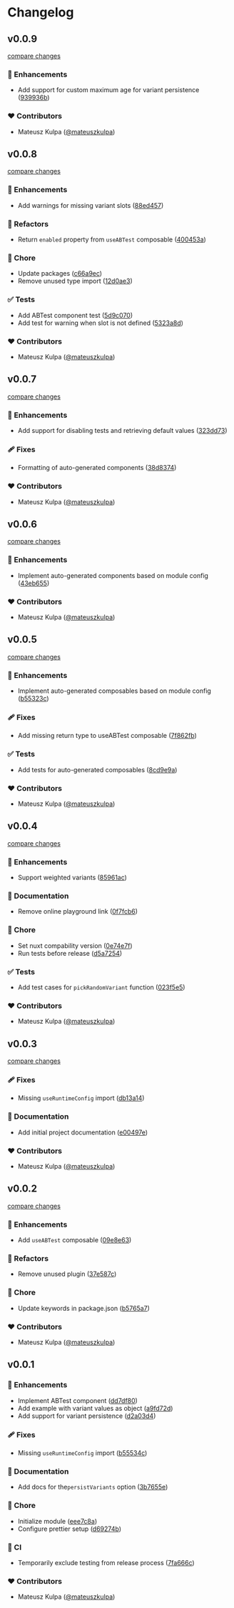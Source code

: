 # Changelog


## v0.0.9

[compare changes](https://github.com/mateuszkulpa/nuxt-ab-testing/compare/v0.0.8...v0.0.9)

### 🚀 Enhancements

- Add support for custom maximum age for variant persistence ([939936b](https://github.com/mateuszkulpa/nuxt-ab-testing/commit/939936b))

### ❤️ Contributors

- Mateusz Kulpa ([@mateuszkulpa](http://github.com/mateuszkulpa))

## v0.0.8

[compare changes](https://github.com/mateuszkulpa/nuxt-ab-testing/compare/v0.0.7...v0.0.8)

### 🚀 Enhancements

- Add warnings for missing variant slots ([88ed457](https://github.com/mateuszkulpa/nuxt-ab-testing/commit/88ed457))

### 💅 Refactors

- Return `enabled` property from `useABTest` composable ([400453a](https://github.com/mateuszkulpa/nuxt-ab-testing/commit/400453a))

### 🏡 Chore

- Update packages ([c66a9ec](https://github.com/mateuszkulpa/nuxt-ab-testing/commit/c66a9ec))
- Remove unused type import ([12d0ae3](https://github.com/mateuszkulpa/nuxt-ab-testing/commit/12d0ae3))

### ✅ Tests

- Add ABTest component test ([5d9c070](https://github.com/mateuszkulpa/nuxt-ab-testing/commit/5d9c070))
- Add test for warning when slot is not defined ([5323a8d](https://github.com/mateuszkulpa/nuxt-ab-testing/commit/5323a8d))

### ❤️ Contributors

- Mateusz Kulpa ([@mateuszkulpa](http://github.com/mateuszkulpa))

## v0.0.7

[compare changes](https://github.com/mateuszkulpa/nuxt-ab-testing/compare/v0.0.6...v0.0.7)

### 🚀 Enhancements

- Add support for disabling tests and retrieving default values ([323dd73](https://github.com/mateuszkulpa/nuxt-ab-testing/commit/323dd73))

### 🩹 Fixes

- Formatting of auto-generated components ([38d8374](https://github.com/mateuszkulpa/nuxt-ab-testing/commit/38d8374))

### ❤️ Contributors

- Mateusz Kulpa ([@mateuszkulpa](http://github.com/mateuszkulpa))

## v0.0.6

[compare changes](https://github.com/mateuszkulpa/nuxt-ab-testing/compare/v0.0.5...v0.0.6)

### 🚀 Enhancements

- Implement auto-generated components based on module config ([43eb655](https://github.com/mateuszkulpa/nuxt-ab-testing/commit/43eb655))

### ❤️ Contributors

- Mateusz Kulpa ([@mateuszkulpa](http://github.com/mateuszkulpa))

## v0.0.5

[compare changes](https://github.com/mateuszkulpa/nuxt-ab-testing/compare/v0.0.4...v0.0.5)

### 🚀 Enhancements

- Implement auto-generated composables based on module config ([b55323c](https://github.com/mateuszkulpa/nuxt-ab-testing/commit/b55323c))

### 🩹 Fixes

- Add missing return type to useABTest composable ([7f862fb](https://github.com/mateuszkulpa/nuxt-ab-testing/commit/7f862fb))

### ✅ Tests

- Add tests for auto-generated composables ([8cd9e9a](https://github.com/mateuszkulpa/nuxt-ab-testing/commit/8cd9e9a))

### ❤️ Contributors

- Mateusz Kulpa ([@mateuszkulpa](http://github.com/mateuszkulpa))

## v0.0.4

[compare changes](https://github.com/mateuszkulpa/nuxt-ab-testing/compare/v0.0.3...v0.0.4)

### 🚀 Enhancements

- Support weighted variants ([85961ac](https://github.com/mateuszkulpa/nuxt-ab-testing/commit/85961ac))

### 📖 Documentation

- Remove online playground link ([0f7fcb6](https://github.com/mateuszkulpa/nuxt-ab-testing/commit/0f7fcb6))

### 🏡 Chore

- Set nuxt compability version ([0e74e7f](https://github.com/mateuszkulpa/nuxt-ab-testing/commit/0e74e7f))
- Run tests before release ([d5a7254](https://github.com/mateuszkulpa/nuxt-ab-testing/commit/d5a7254))

### ✅ Tests

- Add test cases for `pickRandomVariant` function ([023f5e5](https://github.com/mateuszkulpa/nuxt-ab-testing/commit/023f5e5))

### ❤️ Contributors

- Mateusz Kulpa ([@mateuszkulpa](http://github.com/mateuszkulpa))

## v0.0.3

[compare changes](https://github.com/mateuszkulpa/nuxt-ab-testing/compare/v0.0.2...v0.0.3)

### 🩹 Fixes

- Missing `useRuntimeConfig` import ([db13a14](https://github.com/mateuszkulpa/nuxt-ab-testing/commit/db13a14))

### 📖 Documentation

- Add initial project documentation ([e00497e](https://github.com/mateuszkulpa/nuxt-ab-testing/commit/e00497e))

### ❤️ Contributors

- Mateusz Kulpa ([@mateuszkulpa](http://github.com/mateuszkulpa))

## v0.0.2

[compare changes](https://github.com/mateuszkulpa/nuxt-ab-testing/compare/v0.0.1...v0.0.2)

### 🚀 Enhancements

- Add `useABTest` composable ([09e8e63](https://github.com/mateuszkulpa/nuxt-ab-testing/commit/09e8e63))

### 💅 Refactors

- Remove unused plugin ([37e587c](https://github.com/mateuszkulpa/nuxt-ab-testing/commit/37e587c))

### 🏡 Chore

- Update keywords in package.json ([b5765a7](https://github.com/mateuszkulpa/nuxt-ab-testing/commit/b5765a7))

### ❤️ Contributors

- Mateusz Kulpa ([@mateuszkulpa](http://github.com/mateuszkulpa))

## v0.0.1


### 🚀 Enhancements

- Implement ABTest component ([dd7df80](https://github.com/mateuszkulpa/nuxt-ab-testing/commit/dd7df80))
- Add example with variant values as object ([a9fd72d](https://github.com/mateuszkulpa/nuxt-ab-testing/commit/a9fd72d))
- Add support for variant persistence ([d2a03d4](https://github.com/mateuszkulpa/nuxt-ab-testing/commit/d2a03d4))

### 🩹 Fixes

- Missing `useRuntimeConfig` import ([b55534c](https://github.com/mateuszkulpa/nuxt-ab-testing/commit/b55534c))

### 📖 Documentation

- Add docs for the`persistVariants` option ([3b7655e](https://github.com/mateuszkulpa/nuxt-ab-testing/commit/3b7655e))

### 🏡 Chore

- Initialize module ([eee7c8a](https://github.com/mateuszkulpa/nuxt-ab-testing/commit/eee7c8a))
- Configure prettier setup ([d69274b](https://github.com/mateuszkulpa/nuxt-ab-testing/commit/d69274b))

### 🤖 CI

- Temporarily exclude testing from release process ([7fa666c](https://github.com/mateuszkulpa/nuxt-ab-testing/commit/7fa666c))

### ❤️ Contributors

- Mateusz Kulpa ([@mateuszkulpa](http://github.com/mateuszkulpa))

